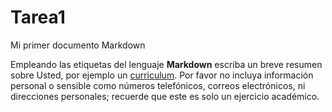 # Tarea1
Mi primer documento Markdown

Empleando las etiquetas del lenguaje **Markdown** escriba un breve resumen sobre Usted, por ejemplo un [curriculum](https://www.modelos-de-curriculum.com/curriculum-academico/). Por favor no incluya información personal o sensible como números telefónicos, correos electrónicos, ni direcciones personales; recuerde que este es solo un ejercicio académico.
